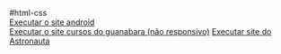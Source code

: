 #html-css
<br>
<a href="https://floweyyyy.github.io/Desafios/d010%20de%20vdd/pacote-projeto-d010%20(2)/android.html">Executar o site android</a>
<br>
<a href="Treino/treino01/index.html">Executar o site cursos do guanabara (não responsivo)</a>
<a href="Desafios/d011/index.html">Executar site do Astronauta</a>